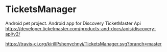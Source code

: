# TicketsManager
Android pet project. Android app for Discovery TicketMaster Api
https://developer.ticketmaster.com/products-and-docs/apis/discovery-api/v2/

https://travis-ci.org/kirillPshenychnyi/TicketsManager.svg?branch=master
